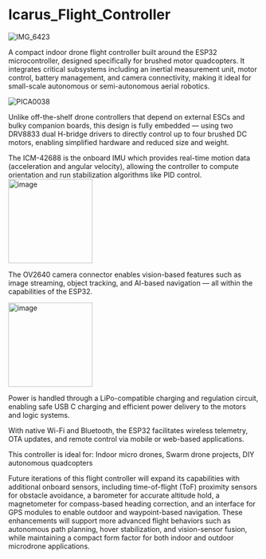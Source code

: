 # Icarus_Flight_Controller

![IMG_6423](https://github.com/user-attachments/assets/1fde339d-1d6f-49a6-a2dc-0212236683da)

A compact indoor drone flight controller built around the ESP32 microcontroller, designed specifically for brushed motor quadcopters. It integrates critical subsystems including an inertial measurement unit, motor control, battery management, and camera connectivity, making it ideal for small-scale autonomous or semi-autonomous aerial robotics.  

![PICA0038](https://github.com/user-attachments/assets/1efe4638-524b-444a-ae90-59688200570e)

Unlike off-the-shelf drone controllers that depend on external ESCs and bulky companion boards, this design is fully embedded — using two DRV8833 dual H-bridge drivers to directly control up to four brushed DC motors, enabling simplified hardware and reduced size and weight. 
>


The ICM-42688 is the onboard IMU which provides real-time motion data (acceleration and angular velocity), allowing the controller to compute orientation and run stabilization algorithms like PID control.
<img width="169" alt="image" src="https://github.com/user-attachments/assets/04a48fb6-8712-4417-badb-78e3b9fa7717" />

The OV2640 camera connector enables vision-based features such as image streaming, object tracking, and AI-based navigation — all within the capabilities of the ESP32.

<img width="169" alt="image" src="https://github.com/user-attachments/assets/32ff51bf-dab2-470a-ad7b-103a84804ca9" />


Power is handled through a LiPo-compatible charging and regulation circuit, enabling safe USB C charging and efficient power delivery to the motors and logic systems. 

With native Wi-Fi and Bluetooth, the ESP32 facilitates wireless telemetry, OTA updates, and remote control via mobile or web-based applications.

This controller is ideal for: Indoor micro drones, Swarm drone projects, DIY autonomous quadcopters

Future iterations of this flight controller will expand its capabilities with additional onboard sensors, including time-of-flight (ToF) proximity sensors for obstacle avoidance, a barometer for accurate altitude hold, a magnetometer for compass-based heading correction, and an interface for GPS modules to enable outdoor and waypoint-based navigation. These enhancements will support more advanced flight behaviors such as autonomous path planning, hover stabilization, and vision-sensor fusion, while maintaining a compact form factor for both indoor and outdoor microdrone applications.
